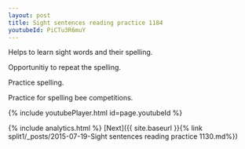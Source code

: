 ```yaml
---
layout: post
title: Sight sentences reading practice 1184
youtubeId: PiCTu3R6muY
---
```

 
 
Helps to learn sight words and their spelling.

Opportunitiy to repeat the spelling. 

Practice spelling. 
 
Practice for spelling bee competitions. 
 
{% include youtubePlayer.html id=page.youtubeId %}
 
 
{% include analytics.html %} 
[Next]({{ site.baseurl }}{% link  split1/_posts/2015-07-19-Sight sentences reading practice 1130.md%})
 
